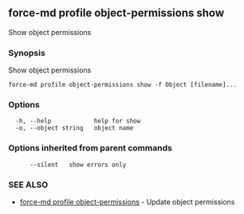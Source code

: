 ## force-md profile object-permissions show

Show object permissions

### Synopsis

Show object permissions

```
force-md profile object-permissions show -f Object [filename]...
```

### Options

```
  -h, --help            help for show
  -o, --object string   object name
```

### Options inherited from parent commands

```
      --silent   show errors only
```

### SEE ALSO

* [force-md profile object-permissions](force-md_profile_object-permissions.md)	 - Update object permissions

